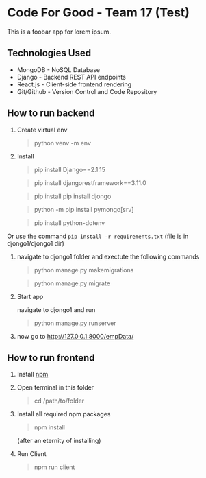 # Code For Good - Team 17 (Test)

This is a foobar app for lorem ipsum.

## Technologies Used

- MongoDB - NoSQL Database
- Django - Backend REST API endpoints
- React.js - Client-side frontend rendering 
- Git/Github - Version Control and Code Repository

## How to run backend

1. Create virtual env
    > python venv -m env

1. Install 
    >pip install Django==2.1.15

    >pip install djangorestframework==3.11.0

    >pip install pip install djongo

    >python -m pip install pymongo[srv]

    >pip install python-dotenv

Or use the command `pip install -r requirements.txt`
(file is in djongo1/djongo1 dir)

1. navigate to djongo1 folder and exectute the following commands

    >python manage.py makemigrations
    
    >python manage.py migrate


1. Start app

    navigate to djongo1 and run 
    > python manage.py runserver

1. now go to 
http://127.0.0.1:8000/empData/


## How to run frontend

1. Install [npm](https://www.npmjs.com/get-npm)
1. Open terminal in this folder
    > cd /path/to/folder
1. Install all required npm packages
    > npm install
    
    (after an eternity of installing)

1. Run Client
    > npm run client

